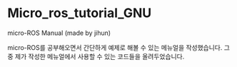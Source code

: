 # Micro_ros_tutorial_GNU
micro-ROS Manual (made by jihun)

micro-ROS를 공부해오면서 간단하게 예제로 해볼 수 있는 메뉴얼을 작성했습니다. 
그 중 제가 작성한 메뉴얼에서 사용할 수 있는 코드들을 올려두었습니다.

